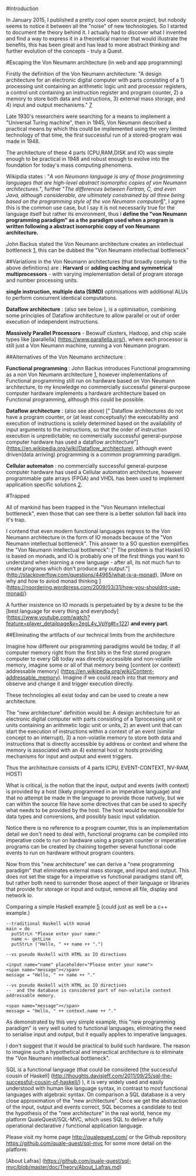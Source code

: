 #Introduction

In January 2015, I published a pretty cool open source project, but nobody seems to notice it between all the "noise" of new technologies. So I started to document the theory behind it. I actually had to discover what I invented and find a way to express it in a theoretical manner that would illustrate the benefits, this has been great and has lead to more abstract thinking and further evolution of the concepts - truly a Quest.

#Escaping the Von Neumann architecture (in web and app programming)

Firstly the definition of the Von Neumann architecture: "A design architecture for an electronic digital computer with parts consisting of a 1) processing unit containing an arithmetic logic unit and processor registers, a control unit containing an instruction register and program counter, 2) a memory to store both data and instructions, 3) external mass storage, and 4) input and output mechanisms." [7]

Late 1930's researchers were searching for a means to implement a "Universal Turing machine", then in 1945, Von Neumann described a practical means by which this could be implemented using the very limited technology of that time,  the first successful run of a stored-program was made in 1948.  

The architecture of these 4 parts (CPU,RAM,DISK and IO) was simple enough to be practical in 1948 and robust enough to evolve into the foundation for today's mass computing phenomena.

Wikipdia states : "*A von Neumann language is any of those programming languages that are high-level abstract isomorphic copies of von Neumann architectures.*", further "*The differences between Fortran, C, and even Java, although considerable, are ultimately constrained by all three being based on the programming style of the von Neumann computer*[6]", I agree this is the common use case, but I say it is not necessarily true for the language itself but rather its environment, thus I **define the "von Neumann programming paradigm" as a the paradigm used when a program is written following a abstract isomorphic copy of von Neumann architecture.**

John Backus stated the Von Neumann architecture creates an intellectual bottleneck [1], this can be dubbed the "Von Neumann intellectual bottleneck"

##Variations in the Von Neumann architectures (that broadly comply to the above definitions) are :
**Harvard** or **adding caching and symmetrical multiprocessors**  - with varying implementation detail of program storage and number processing units.

**single instruction, multiple data (SIMD)**  optimisations with additional ALUs to perform concurrent identical computations.

**Dataflow architecture** : (also see below ), is a optimisation, combining some principles of Dataflow architecture to allow parallel or out of order execution of independent instructions.

**Massively Parallel Processors** -  Beowulf clusters, Hadoop, and chip scale types like [parallella] (https://www.parallella.org/), where each processor is still just a Von Neumann machine, running a von Neumann program.


##Alternatives  of the Von Neumann architecture :

**Functional programming** : John Backus introduces Functional programming as a non Von Neumann architecture [1], however implementations of Functional programming still run on hardware based on Von Neumann architecture, to my knowledge no commercially successful general-purpose computer hardware implements a hardware architecture based on Functional programming, although this could be possible.

**Dataflow architecture** :  (also see above) [" Dataflow architectures do not have a program counter, or (at least conceptually) the executability and execution of instructions is solely determined based on the availability of input arguments to the instructions, so that the order of instruction execution is unpredictable; no commercially successful general-purpose computer hardware has used a dataflow architecture"] (https://en.wikipedia.org/wiki/Dataflow_architecture),  although event driven(data arriving) programming is a common programming paradigm.

**Cellular automaton** :  no commercially successful general-purpose computer hardware has used a Cellular automaton architecture, however programmable gate arrays (FPGA) and VHDL has been used to implement application specific solutions [2]. 



#Trapped

All of mankind has been trapped in the "Von Neumann intellectual bottleneck", even those that can see there is a better solution fall back into it's trap.

I contend that even modern functional languages regress to the Von Neumann architecture in the form of IO monads because of the "Von Neumann intellectual bottleneck". This answer to a SO question exemplifies the "Von Neumann intellectual bottleneck":
[" The problem is that Haskell IO is based on monads, and IO is probably one of the first things you want to understand when learning a new language - after all, its not much fun to create programs which don't produce any output."] (http://stackoverflow.com/questions/44965/what-is-a-monad), [More on why and how to aviod monad thinking ] (https://noordering.wordpress.com/2009/03/31/how-you-shouldnt-use-monad/)

A further insistence on IO monads is perpetuated by by a desire to be the [best language for every thing and everybody] (https://www.youtube.com/watch?feature=player_detailpage&v=2egL4y_VpYg#t=122) **and every part**.


##Eliminating the artifacts of our technical limits from the architecture

Imagine how different our programming paradigms would be today, if all computer memory right from the first bits in the first stored program computer to every QB today was directly accessible and non-volatile memory, imagine some or all of that memory being [content (or context) addressable memory] (https://en.wikipedia.org/wiki/Content-addressable_memory). Imagine if we could reach into that memory and observe and change it and trigger execution directly.

These technologies all exist today and can be used to create a new architecture.

The "new architecture" definition would be:
A design architecture for an electronic digital computer with parts consisting of a 1)processing unit or units containing an arithmetic logic unit or units, 2) an event unit that can start the execution of instructions within a context of an event (similar concept to an interrupt), 3) a non-volatile memory to store both data and instructions that is directly accessible by address or context and where the memory is associated with an 4) external host or hosts providing mechanisms for input and output and event triggers.

Thus the architecture consists of 4 parts (CPU, EVENT-CONTEXT, NV-RAM, HOST) 

What is critical, is the notion that the input, output and events (with context) is provided by a host (likely programmed in an imperative language) and that no attempt be made in the language to provide those natively, but we can within the source file have some directives that can be used to specify what needs to be provided by the host. The host would be responsible for data types and conversions, and possibly basic input validation.

Notice there is no reference to a program counter, this is an implementation detail we don't need to deal with, functional programs can be compiled into imperative code to run on hardware using a program counter or imperative programs can be created by chaining together several functional code events to run on hardware without program counters.

Now from this "new architecture" we can derive a "new programming paradigm" that eliminates external mass storage, and input and output. This does not set the stage for a imperative vs functional paradigms stand off, but rather both need to surrender those aspect of their language or libraries that provide for storage or input and output, remove all file, display and network io.


Comparing a simple Haskell example [5] (could just as well be a c++ example.)

	--traditional Haskell with monad
	main = do
	  putStrLn "Please enter your name:"
	  name <- getLine
	  putStrLn ("Hello, " ++ name ++ ".")

	--vs pseudo Haskell with HTML as IO directives

	<input name="name" placeholder="Please enter your name">
	<span name="message"></span>
	message = "Hello, " ++ name ++ "."

	--vs pseudo Haskell with HTML as IO directives
	--  and the database is considered part of non-volatile context addressable memory.
	
	<span name="message"></span>
	message = "Hello, " ++ context.name ++ "."
	
As demonstrated by this very simple example, this "new programming paradigm" is very well suited to functional languages, eliminating the need to serialise input and output, but it equally applies to imperative languages.

I don't suggest that it would be practical to build such hardware. The reason to imagine such a hypothetical and impractical architecture is to eliminate the  "Von Neumann intellectual bottleneck".

SQL is a functional language (that could be considered [the successful cousin of Haskell] (http://thoughts.davisjeff.com/2011/09/25/sql-the-successful-cousin-of-haskell/) ), it is very widely used and easily understood with human like language syntax, in contrast to most functional languages with algebraic syntax. On comparison a SQL database is a very close approximation of the "new architecture". Once we get the abstraction of the input, output and events correct, SQL becomes a candidate to test the hypothesis of the "new architecture" in the real world, hence my platform QualeQuest/SQL-MVC, which uses SQL to deliver a fully operational declarative / functional application language.

Please visit my home page <http://qualequest.com/> or the Github repository <https://github.com/quale-quest/sql-mvc> for some more detail on the platform.

[About Lafras] (https://github.com/quale-quest/sql-mvc/blob/master/doc/Theory/About_Lafras.md)

[1]: https://web.stanford.edu/class/cs242/readings/backus.pdf "Can Programming Be Liberated from the Von Neumann Style?"
[2]: http://ieeexplore.ieee.org/xpl/articleDetails.jsp?reload=true&arnumber=4063250
[3]: https://en.wikipedia.org/wiki/Content-addressable_memory
[4]: http://thoughts.davisjeff.com/2011/09/25/sql-the-successful-cousin-of-haskell/
[5]: https://en.wikibooks.org/wiki/Haskell/Simple_input_and_output
[6]: https://en.wikipedia.org/wiki/Von_Neumann_programming_languages
[7]: https://en.wikipedia.org/wiki/Von_Neumann_architecture


